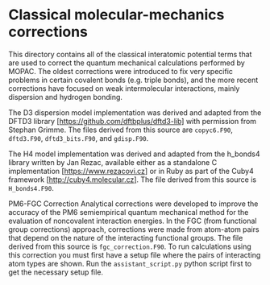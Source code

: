 # Classical molecular-mechanics corrections

This directory contains all of the classical interatomic potential terms that are used to
correct the quantum mechanical calculations performed by MOPAC. The oldest corrections were
introduced to fix very specific problems in certain covalent bonds (e.g. triple bonds), and
the more recent corrections have focused on weak intermolecular interactions, mainly
dispersion and hydrogen bonding.

The D3 dispersion model implementation was derived and adapted from the DFTD3 library
[https://github.com/dftbplus/dftd3-lib] with permission from Stephan Grimme. The files
derived from this source are `copyc6.F90`, `dftd3.F90`, `dftd3_bits.F90`, and `gdisp.F90`.

The H4 model implementation was derived and adapted from the h_bonds4 library written by
Jan Rezac, available either as a standalone C implementation [https://www.rezacovi.cz]
or in Ruby as part of the Cuby4 framework [http://cuby4.molecular.cz]. The file derived from
this source is `H_bonds4.F90`.

PM6-FGC Correction
Analytical corrections were developed to improve the accuracy of the PM6 semiempirical quantum 
mechanical method for the evaluation of noncovalent interaction energies. In the FGC (from functional 
group corrections) approach, corrections were made from atom-atom pairs that depend on the nature of 
the interacting functional groups. The file derived from this source is `fgc_correction.F90`.
To run calculations using this correction you must first have a setup file where the pairs of interacting 
atom types are shown. Run the `assistant_script.py` python script first to get the necessary setup file.

